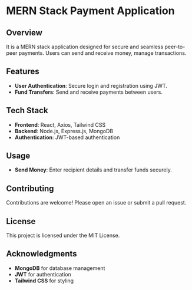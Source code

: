 # MERN Stack Payment Application

## Overview
It is a MERN stack application designed for secure and seamless peer-to-peer payments. Users can send and receive money, manage transactions.

## Features
- **User Authentication**: Secure login and registration using JWT.
- **Fund Transfers**: Send and receive payments between users.

## Tech Stack
- **Frontend**: React, Axios, Tailwind CSS
- **Backend**: Node.js, Express.js, MongoDB
- **Authentication**: JWT-based authentication

## Usage
- **Send Money**: Enter recipient details and transfer funds securely.

## Contributing
Contributions are welcome! Please open an issue or submit a pull request.

## License
This project is licensed under the MIT License.

## Acknowledgments
- **MongoDB** for database management
- **JWT** for authentication
- **Tailwind CSS** for styling

